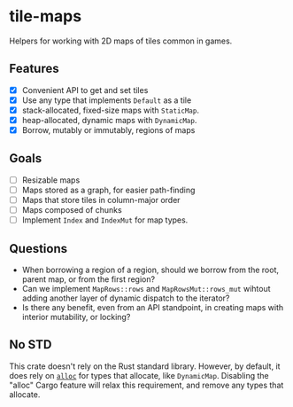 # tile-maps

Helpers for working with 2D maps of tiles common in games.

## Features

-   [x] Convenient API to get and set tiles
-   [x] Use any type that implements `Default` as a tile
-   [x] stack-allocated, fixed-size maps with `StaticMap`.
-   [x] heap-allocated, dynamic maps with `DynamicMap`.
-   [x] Borrow, mutably or immutably, regions of maps

## Goals

-   [ ] Resizable maps
-   [ ] Maps stored as a graph, for easier path-finding
-   [ ] Maps that store tiles in column-major order
-   [ ] Maps composed of chunks
-   [ ] Implement `Index` and `IndexMut` for map types.

## Questions

-   When borrowing a region of a region, should we borrow from the root, parent map, or from the first region?
-   Can we implement `MapRows::rows` and `MapRowsMut::rows_mut` wihtout adding another layer of dynamic dispatch to the
    iterator?
-   Is there any benefit, even from an API standpoint, in creating maps with interior mutability, or locking?

## No STD

This crate doesn't rely on the Rust standard library. However, by default, it does rely on [`alloc`][alloc] for types
that allocate, like `DynamicMap`. Disabling the "alloc" Cargo feature will relax this requirement, and remove any types
that allocate.

[alloc]: <https://docs.rs/alloc>
